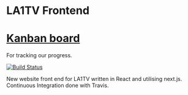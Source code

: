 # LA1TV Frontend

# [Kanban board](https://github.com/orgs/LA1TV/projects/2/views/1)
For tracking our progress.

[![Build Status](https://travis-ci.com/la1tv/Website-Frontend.svg?branch=master)](https://travis-ci.com/la1tv/Website-Frontend)

New website front end for LA1TV written in React and utilising next.js.
Continuous Integration done with Travis.
